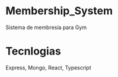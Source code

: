 # Membership_System
Sistema de membresía para Gym

# Tecnlogias 
Express,  Mongo, React, Typescript

